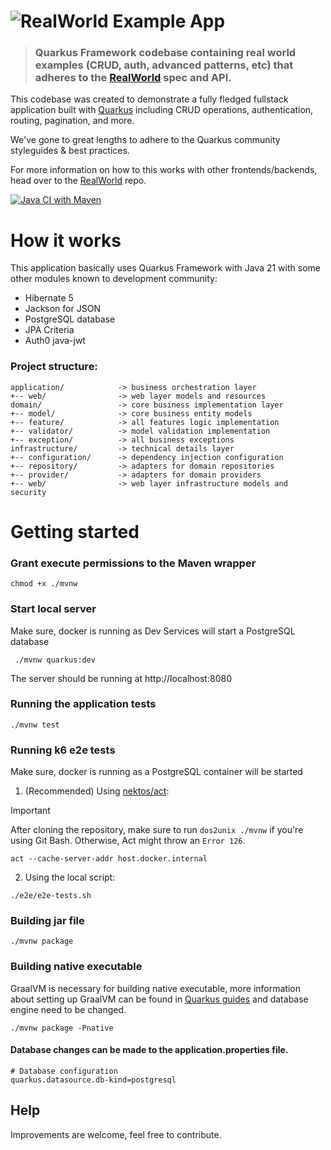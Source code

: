 # ![RealWorld Example App](quarkus-logo.png)

> ### Quarkus Framework codebase containing real world examples (CRUD, auth, advanced patterns, etc) that adheres to the [RealWorld](https://github.com/gothinkster/realworld) spec and API.

This codebase was created to demonstrate a fully fledged fullstack application built with [Quarkus](https://quarkus.io/)
including CRUD operations, authentication, routing, pagination, and more.

We've gone to great lengths to adhere to the Quarkus community styleguides & best practices.

For more information on how to this works with other frontends/backends, head over to
the [RealWorld](https://github.com/gothinkster/realworld) repo.

[![Java CI with Maven](https://github.com/diegocamara/realworld-api-quarkus/actions/workflows/maven.yml/badge.svg)](https://github.com/diegocamara/realworld-api-quarkus/actions/workflows/maven.yml)

# How it works

This application basically uses Quarkus Framework with Java 21 with some other modules known to development community:

* Hibernate 5
* Jackson for JSON
* PostgreSQL database
* JPA Criteria
* Auth0 java-jwt

### Project structure:

```
application/            -> business orchestration layer
+-- web/                -> web layer models and resources
domain/                 -> core business implementation layer
+-- model/              -> core business entity models
+-- feature/            -> all features logic implementation
+-- validator/          -> model validation implementation 
+-- exception/          -> all business exceptions
infrastructure/         -> technical details layer
+-- configuration/      -> dependency injection configuration
+-- repository/         -> adapters for domain repositories
+-- provider/           -> adapters for domain providers
+-- web/                -> web layer infrastructure models and security
```

# Getting started


### Grant execute permissions to the Maven wrapper

```shell
chmod +x ./mvnw 
```

### Start local server

Make sure, docker is running as Dev Services will start a PostgreSQL database

```shell
 ./mvnw quarkus:dev
 ```

The server should be running at http://localhost:8080

### Running the application tests

```shell
./mvnw test 
```

### Running k6 e2e tests

Make sure, docker is running as a PostgreSQL container will be started

1. (Recommended) Using [nektos/act](https://github.com/nektos/act):

> [!IMPORTANT]
> After cloning the repository, make sure to run `dos2unix ./mvnw` if you're using Git Bash. Otherwise, Act might throw an `Error 126`.

```shell
act --cache-server-addr host.docker.internal
```

2. Using the local script:

```shell
./e2e/e2e-tests.sh
```

### Building jar file

```shell
./mvnw package
```

### Building native executable

GraalVM is necessary for building native executable, more information about setting up GraalVM can be found
in [Quarkus guides](https://quarkus.io/guides/)
and database engine need to be changed.

```shell
./mvnw package -Pnative
```

#### Database changes can be made to the application.properties file.

```properties
# Database configuration
quarkus.datasource.db-kind=postgresql
```

## Help

Improvements are welcome, feel free to contribute.
